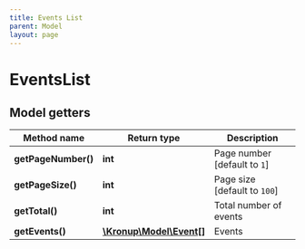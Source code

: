 ```yaml
---
title: Events List
parent: Model
layout: page
---
```


# EventsList

## Model getters

Method name | Return type | Description
------------ | ------------- | -------------
**getPageNumber()** | **int** | Page number   [default to `1`]
**getPageSize()** | **int** | Page size   [default to `100`]
**getTotal()** | **int** | Total number of events
**getEvents()** | [**\Kronup\Model\Event[]**](../Event) | Events

